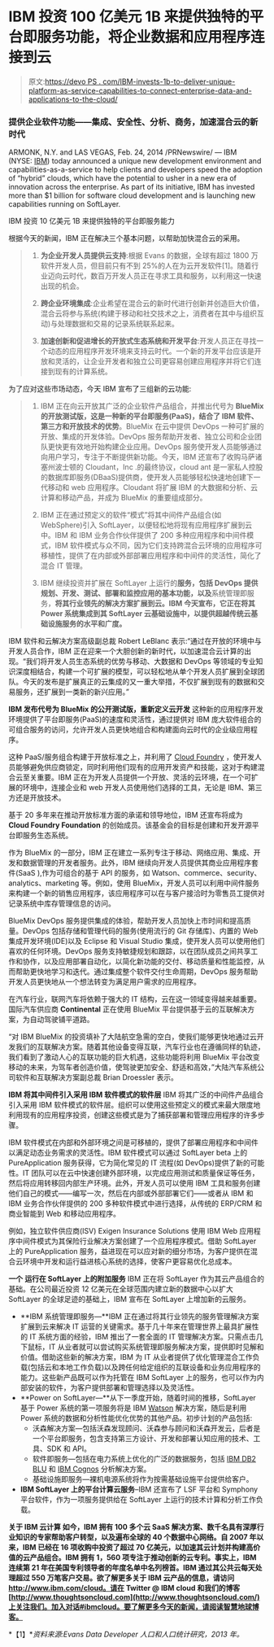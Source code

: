 # IBM 投资 100 亿美元 1B 来提供独特的平台即服务功能，将企业数据和应用程序连接到云

> 原文:[https://devo PS . com/IBM-invests-1b-to-deliver-unique-platform-as-service-capabilities-to-connect-enterprise-data-and-applications-to-the-cloud/](https://devops.com/ibm-invests-1b-to-deliver-unique-platform-as-a-service-capabilities-to-connect-enterprise-data-and-applications-to-the-cloud/)

### 提供企业软件功能——集成、安全性、分析、商务，加速混合云的新时代

ARMONK, N.Y. and LAS VEGAS, Feb. 24, 2014 /PRNewswire/ — IBM (NYSE: [IBM](https://www.ibm.com/investor)) today announced a unique new development environment and capabilities-as-a-service to help clients and developers speed the adoption of “hybrid” clouds, which have the potential to usher in a new era of innovation across the enterprise. As part of its initiative, IBM has invested more than $1 billion for software cloud development and is launching new capabilities running on SoftLayer.

IBM 投资 10 亿美元 1B 来提供独特的平台即服务能力

根据今天的新闻，IBM 正在解决三个基本问题，以帮助加快混合云的采用。

> 1) **为企业开发人员提供云支持**:根据 Evans 的数据，全球有超过 1800 万软件开发人员，但目前只有不到 25%的人在为云开发软件[1]。随着行业迈向云时代，数百万开发人员正在寻求工具和服务，以利用这一快速出现的机会。
> 
> 2) **跨企业环境集成**:企业希望在混合云的新时代进行创新并创造巨大价值，混合云将参与系统(构建于移动和社交技术之上，消费者在其中与组织互动)与处理数据和交易的记录系统联系起来。
> 
> 3) **加速创新和促进增长的开放式生态系统和开发平台**:开发人员正在寻找一个动态的应用程序开发环境来支持云时代。一个新的开发平台应该是开放和灵活的，让企业开发者和独立公司更容易创建应用程序并将它们连接到现有的计算系统。

为了应对这些市场动态，今天 IBM 宣布了三组新的云功能:

> 1) IBM 正在向云开放其广泛的企业软件产品组合，并推出代号为 **BlueMix 的开放测试版，这是一种新的平台即服务(PaaS)，结合了 IBM 软件、第三方和开放技术的优势**。BlueMix 在云中提供 DevOps 一种可扩展的开放、集成的开发体验。DevOps 服务帮助开发者、独立公司和企业团队更快更有效地开始构建企业应用。DevOps 服务使开发人员能够通过向用户学习，专注于不断提供新功能。今天，IBM 还宣布了收购马萨诸塞州波士顿的 Cloudant，Inc .的最终协议，cloud ant 是一家私人控股的数据库即服务(DBaaS)提供商，使开发人员能够轻松快速地创建下一代移动和 web 应用程序。Cloudant 将扩展 IBM 的大数据和分析、云计算和移动产品，并成为 BlueMix 的重要组成部分。
> 
> 2) IBM 正在通过预定义的软件“模式”将其中间件产品组合(如 WebSphere)引入 SoftLayer，以便轻松地将现有应用程序扩展到云中。IBM 和 IBM 业务合作伙伴提供了 200 多种应用程序和中间件模式，IBM 软件模式与众不同，因为它们支持跨混合云环境的应用程序可移植性，提供了在内部或外部部署应用程序和中间件的灵活性，简化了混合 IT 管理。
> 
> 3) IBM 继续投资并扩展在 SoftLayer 上运行的**服务，包括 **DevOps** 提供规划、开发、测试、部署和监控应用的基本功能，以及**系统管理即服务，**将其行业领先的解决方案扩展到云。IBM 今天宣布，它正在将其 Power 系统集成到其 SoftLayer 云基础设施中，以提供超越传统云基础设施服务的水平和广度。**

IBM 软件和云解决方案高级副总裁 Robert LeBlanc 表示:“通过在开放的环境中与开发人员合作，IBM 正在迎来一个大胆创新的新时代，以加速混合云计算的出现。“我们将开发人员生态系统的优势与移动、大数据和 DevOps 等领域的专业知识深度相结合，构建一个可扩展的模型，可以轻松地从单个开发人员扩展到全球团队。今天的发布是扩展真正的云集成的又一重大举措，不仅扩展到现有的数据和交易服务，还扩展到一类新的新兴应用。”

**IBM 发布代号为 BlueMix 的公开测试版，重新定义云开发** 这种新的应用程序开发环境提供了平台即服务(PaaS)的速度和灵活性，通过提供对 IBM 庞大软件组合的可组合服务的访问，允许开发人员更快地组合和构建面向云时代的企业级应用程序。

这种 PaaS/服务组合构建于开放标准之上，并利用了 [Cloud Foundry](http://cloudfoundry.com/) ，使开发人员能够避免供应商锁定，同时利用他们现有的应用开发资产和技能，这对于构建混合云至关重要。IBM 正在为开发人员提供一个开放、灵活的云环境，在一个可扩展的环境中，连接企业和 web 开发人员使用他们选择的工具，无论是 IBM、第三方还是开放技术。

基于 20 多年来在推动开放标准方面的承诺和领导地位，IBM 还宣布将成为 **Cloud Foundry Foundation** 的创始成员。该基金会的目标是创建和开发开源平台即服务生态系统。

作为 BlueMix 的一部分，IBM 正在建立一系列专注于移动、网络应用、集成、开发和数据管理的开发者服务。此外，IBM 继续向开发人员提供其商业应用程序套件(SaaS ),作为可组合的基于 API 的服务，如 Watson、commerce、security、analytics、marketing 等。例如，使用 BlueMix，开发人员可以利用中间件服务来构建一个新的销售应用程序，该应用程序可以在与客户接洽时为零售员工提供对记录系统中库存管理信息的访问。

BlueMix DevOps 服务提供集成的体验，帮助开发人员加快上市时间和提高质量。DevOps 包括存储和管理代码的服务(使用流行的 Git 存储库)、内置的 Web 集成开发环境(IDE)以及 Eclipse 和 Visual Studio 集成，使开发人员可以使用他们喜欢的任何环境。DevOps 服务支持敏捷规划和跟踪，以在团队成员之间共享工作和协作，以及应用部署自动化，以简化新功能的交付、移动质量和性能监控，从而帮助更快地学习和迭代。通过集成整个软件交付生命周期，DevOps 服务帮助开发人员更快地从一个想法转变为满足用户需求的应用程序。

在汽车行业，联网汽车将依赖于强大的 IT 结构，云在这一领域变得越来越重要。国际汽车供应商 **Continental** 正在使用 BlueMix 平台提供基于云的互联解决方案，为自动驾驶铺平道路。

“对 IBM BlueMix 的投资填补了大陆航空急需的空白，使我们能够更快地通过云开发我们的互联解决方案。随着其他设备变得互联，汽车行业也在遵循同样的轨迹，我们看到了激动人心的互联功能的巨大机遇，这些功能将利用 BlueMix 平台改变移动的未来，为驾车者创造价值，使驾驶更加安全、舒适和高效，”大陆汽车系统公司软件和互联解决方案副总裁 Brian Droessler 表示。

**IBM 将其中间件引入采用 IBM 软件模式的软件层**
IBM 将其广泛的中间件产品组合引入采用 IBM 软件模式的软件层。组织可以使用这些预定义的模式来最大限度地利用现有的应用程序投资，创建这些模式是为了捕获部署和管理应用程序的许多步骤。

IBM 软件模式在内部和外部环境之间是可移植的，提供了部署应用程序和中间件以满足动态业务需求的灵活性。IBM 软件模式可以通过 SoftLayer beta 上的 PureApplication 服务获得，它为简化常见的 IT 流程(如 DevOps)提供了新的可能性。IT 团队可以在云中快速创建外部环境，以完成应用测试和质量保证等任务，然后将应用转移回内部生产环境。此外，开发人员可以使用 IBM 工具和服务创建他们自己的模式——编写一次，然后在内部或外部部署它们——或者从 IBM 和 IBM 业务合作伙伴提供的 200 多种软件模式中进行选择，从传统的 ERP/CRM 和商业智能到 Web 和移动应用程序。

例如，独立软件供应商(ISV) Exigen Insurance Solutions 使用 IBM Web 应用程序中间件模式为其保险行业解决方案创建了一个应用程序模式。借助 SoftLayer 上的 PureApplication 服务，益进现在可以应对新的细分市场，为客户提供在混合云环境中开发和运行益进核心系统的选择，使客户更容易优化总成本。

**一个** **运行在 SoftLayer 上的附加服务** IBM 正在将 SoftLayer 作为其云产品组合的基础。在公司最近投资 12 亿美元在全球范围内建立新的数据中心以扩大 SoftLayer 的全球足迹的基础上，IBM 宣布在 SoftLayer 上增加新的云服务。

*   **IBM 系统管理即服务—**IBM 正在通过将其行业领先的服务管理解决方案扩展到云来解决 IT 运营的关键需求。基于几十年来在管理世界上最具扩展性的 IT 系统方面的经验，IBM 推出了一套全面的 IT 管理解决方案。只需点击几下鼠标，IT 从业者就可以尝试购买系统管理即服务解决方案，提供即时见解和价值。借助这些新的解决方案，IBM 为 IT 从业者提供了优化管理混合工作负载(包括云和本地工作负载)以及跨任何给定组织的互联设备和业务应用程序的能力。这些新产品既可以作为托管在 IBM SoftLayer 上的服务，也可以作为内部安装的软件，为客户提供部署和管理选择以及灵活性。
*   **Power on SoftLayer—**从下一季度开始，随着时间的推移，SoftLayer 基于 Power 系统的第一项服务将是 IBM [Watson](https://www-03.ibm.com/innovation/us/watson/) 解决方案，随后是利用 Power 系统的数据和分析性能优化优势的其他产品。初步计划的产品包括:
    *   沃森解决方案—包括沃森发现顾问、沃森参与顾问和沃森开发云，后者是一个平台即服务，包含支持第三方设计、开发和部署认知应用的技术、工具、SDK 和 API。
    *   软件即服务—包括在电力系统上优化的广泛的数据服务，包括 [IBM DB2 BLU](https://www-03.ibm.com/systems/power/solutions/analytics/aix-editions/db2-blu.html) 和 [IBM Cognos](https://www-01.ibm.com/software/analytics/cognos/) 分析解决方案。
    *   基础设施即服务—裸机电源系统将作为按需基础设施平台提供给客户。
*   **IBM SoftLayer 上的平台计算云服务**–IBM 还宣布了 LSF 平台和 Symphony 平台软件，作为一项服务提供给在 SoftLayer 上运行的技术计算和分析工作负载。

**关于 IBM 云计算
如今，IBM 拥有 100 多个云 SaaS 解决方案、数千名具有深厚行业知识的专家帮助客户转型，以及遍布全球的 40 个数据中心网络。自 2007 年以来，IBM 已经在 16 项收购中投资了超过 70 亿美元，以加速其云计划并构建高价值的云产品组合。IBM 拥有 1，560 项专注于推动创新的云专利。事实上，IBM 连续第 21 年在美国专利领导者的年度名单中名列榜首。IBM 通过其公共云每天处理超过 550 万笔客户交易。欲了解更多关于 IBM 云产品的信息，请访问 http://www.ibm.com/cloud。请在 Twitter @ IBM cloud 和我们的博客[http://www.thoughtsoncloud.com](http://www.thoughtsoncloud.com/)上关注我们。加入对话#ibmcloud。要了解更多今天的新闻，请阅读智慧地球博客。**

*【1】**资料来源:Evans Data Developer 人口和人口统计研究，2013 年。*